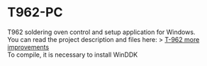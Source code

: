 # T962-PC
T962 soldering oven control and setup application for Windows.  
You can read the project description and files here: > [T-962 more improvements](https://en.gradient-sg.com/t962/)  
To compile, it is necessary to install WinDDK